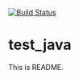 [![Build Status](https://travis-ci.org/dexdays/test_java.svg?branch=master)](https://travis-ci.org/dexdays/test_java)

# test_java
This is README.
